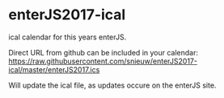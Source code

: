 # enterJS2017-ical
ical calendar for this years enterJS.

Direct URL from github can be included in your calendar:
https://raw.githubusercontent.com/snieuw/enterJS2017-ical/master/enterJS2017.ics

Will update the ical file, as updates occure on the enterJS site.
